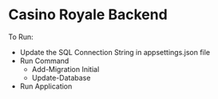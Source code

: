 # Casino Royale Backend

To Run:
- Update the SQL Connection String in appsettings.json file
- Run Command
  - Add-Migration Initial
  - Update-Database
- Run Application
